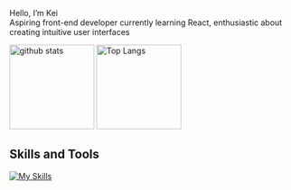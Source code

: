 <!--## Hi there 👋

<!--
**Keishizkz7/Keishizkz7** is a ✨ _special_ ✨ repository because its `README.md` (this file) appears on your GitHub profile.

Here are some ideas to get you started:

- 🔭 I’m currently working on ...
- 🌱 I’m currently learning ...
- 👯 I’m looking to collaborate on ...
- 🤔 I’m looking for help with ...
- 💬 Ask me about ...
- 📫 How to reach me: ...
- 😄 Pronouns: ...
- ⚡ Fun fact: ...
-->

Hello, I’m Kei  
Aspiring front-end developer currently learning React, enthusiastic about creating intuitive user interfaces  


<p align="left"> 
  <img alt="github stats" height="150px" src="https://github-readme-stats.vercel.app/api?username=Keishizkz7&count_private=true&show_icons=true&theme=react" />
  <img alt="Top Langs" height="150px" src="https://github-readme-stats.vercel.app/api/top-langs/?username=Keishizkz7&layout=compact&count_private=true&show_icons=true&theme=react" />
</p>
<!-- https://github.com/anuraghazra/github-readme-stats/blob/master/docs/readme_ja.md -->

<!--
![trophy](https://github-profile-trophy.vercel.app/?username=Keishizkz7&no-frame=true&theme=darkhub&column=8)
<!--https://github.com/ryo-ma/github-profile-trophy -->


## Skills and Tools
[![My Skills](https://skillicons.dev/icons?i=html,css,js,nodejs,php,react,vite,webpack,npm,mongodb,mysql,docker,figma,xd,ai,ps,apple,vscode,github,notion,wordpress&perline=12)](https://skillicons.dev)

<!-- https://github.com/tandpfun/skill-icons#readme -->



